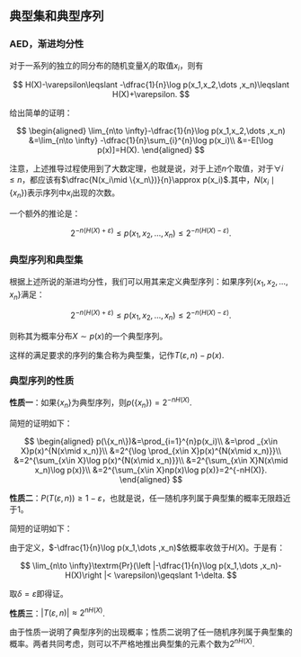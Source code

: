 ## 典型集和典型序列

### AED，渐进均分性

对于一系列的独立的同分布的随机变量$X_i$的取值$x_i$，则有

$$
H(X)-\varepsilon\leqslant -\dfrac{1}{n}\log p(x_1,x_2,\dots ,x_n)\leqslant H(X)+\varepsilon.
$$

给出简单的证明：

$$
\begin{aligned}
\lim_{n\to \infty}-\dfrac{1}{n}\log p(x_1,x_2,\dots ,x_n) &=\lim_{n\to \infty} -\dfrac{1}{n}\sum_{i}^{n}\log p(x_i)\\
&=-E[\log p(x)]=H(X).
\end{aligned}
$$

注意，上述推导过程使用到了大数定理，也就是说，对于上述$n$个取值，对于$\forall i\leqslant n$，都应该有$\dfrac{N(x_i\mid \{x_n\})}{n}\approx p(x_i)$.其中，$N(x_i\mid \{x_n\})$表示序列中$x_i$出现的次数。

一个额外的推论是：

$$
2^{-n(H(X)+\varepsilon)}\leqslant p(x_1,x_2,\dots,x_n)\leqslant 2^{-n(H(X)-\varepsilon)}.
$$

### 典型序列和典型集

根据上述所说的渐进均分性，我们可以用其来定义典型序列：如果序列$\{x_1,x_2,\dots ,x_n\}$满足：

$$
2^{-n(H(X)+\varepsilon)}\leqslant p(x_1,x_2,\dots,x_n)\leqslant 2^{-n(H(X)-\varepsilon)}.
$$

则称其为概率分布$X\sim p(x)$的一个典型序列。

这样的满足要求的序列的集合称为典型集，记作$T(\varepsilon ,n)-p(x)$.

### 典型序列的性质

**性质一**：如果$\{x_n\}$为典型序列，则$p(\{x_n\})=2^{-nH(X)}$.

简短的证明如下：

$$
\begin{aligned}
    p(\{x_n\})&=\prod_{i=1}^{n}p(x_i)\\
    &=\prod _{x\in X}p(x)^{N(x\mid x_n)}\\
    &=2^{\log \prod_{x\in X}p(x)^{N(x\mid x_n)}}\\
    &=2^{\sum_{x\in X}\log p(x)^{N(x\mid x_n)}}\\
    &=2^{\sum_{x\in X}N(x\mid x_n)\log p(x)}\\
    &=2^{\sum_{x\in X}np(x)\log p(x)}=2^{-nH(X)}.
\end{aligned}
$$

**性质二**：$P(T(\varepsilon , n))\geqslant 1-\varepsilon$，也就是说，任一随机序列属于典型集的概率无限趋近于$1$。

简短的证明如下：

由于定义，$-\dfrac{1}{n}\log p(x_1,\dots ,x_n)$依概率收敛于$H(X)$。于是有：

$$
\lim_{n\to \infty}\textrm{Pr}(\left |-\dfrac{1}{n}\log p(x_1,\dots ,x_n)-H(X)\right |< \varepsilon)\geqslant 1-\delta. 
$$

取$\delta = \varepsilon$即得证。

**性质三**：$\left | T(\varepsilon , n)\right |\approx 2^{nH(X)}$.

由于性质一说明了典型序列的出现概率；性质二说明了任一随机序列属于典型集的概率。两者共同考虑，则可以不严格地推出典型集的元素个数为$2^{nH(X)}$.
